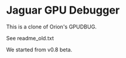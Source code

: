 # Jaguar GPU Debugger

This is a clone of Orion's GPUDBUG.

See readme_old.txt

We started from v0.8 beta.
